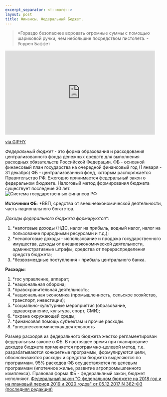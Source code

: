 ```yaml
---
excerpt_separator: <!--more-->
layout: post
title: Финансы. Федеральный Бюджет.
---
```

 
>*Гораздо безопаснее воровать огромные суммы с помощью шариковой ручки, чем небольшие посредством пистолета. - Уоррен Баффет
<iframe src="https://giphy.com/embed/14vTnFcC3Oom4M" width="480" height="270" frameBorder="0" class="giphy-embed" allowFullScreen></iframe><p><a href="https://giphy.com/gifs/youtube-videos-month-14vTnFcC3Oom4M">via GIPHY</a></p>
<!--more-->

*Федеральный бюджет* - это форма образования и расходования централизованного фонда денежных средств для выполнения расходных обязательств Российской Федерации. ФБ - основной финансовый план государства на очередной финансовый год (1 января - 31 декабря)
ФБ - централизованный фонд, которым распоряжается Правительство РФ. Ежегодно принимается федеральный закон о федеральном бюджете. Налоговый метод формирования бюджета существует последние 30 лет. 
![Система государственных финансов РФ](https://ulmsklv.github.io/images/goverment-finances.png "Система государственных финансов РФ")

**Источники ФБ**: *ВВП, средства от внешнеэкономической деятельности, часть национального богатства.

**Доходы федерального бюджета* формируются**: 
1) *налоговые доходы (НДС, налог на прибыль, водный налог, налог на пользование природными ресурсами и т.д.); 
2) *неналоговые доходы - использование и продажа государственного имущества, доходы от внешнеэкономической деятельности, административные штрафы, средства от перераспределения средств бюджета;
3) *безвозмездные поступления - прибыль центрального банка.

**Расходы**:
1) *гос управление, аппарат;
2) *национальная оборона;
3) *правохранительная деятельность;
4) *национальная экономика (промышленность, сельское хозяйство, транспорт, инвестиции);
5) *социально-культурные мероприятия (образование, здравохранение, культура, спорт, СМИ);
6) *охрана окружающей среды;
7) *финансовая помощь субъектам и прочие расходы.
8) *внешнеэкономическая деятельность

Размер расходов из федерального бюджета жестко регламентирован федеральным законе о ФБ. 
В настоящее время при планирование доходов бюджета применяется программно-целевой метод, т.е. разрабатываются конкретные программы, формулируются цели, обосновываются расходы и средства бюджета выделяются по программам. 95% расходов ФБ осуществляется по целевым программам (ипотечное жилье, развитие агропромышленного комплекса). Правовая форма ФБ - федеральлный закон, бюджет исполняют.
[Федеральный закон "О федеральном бюджете на 2018 год и на плановый период 2019 и 2020 годов" от 05.12.2017 N 362-ФЗ (последняя редакция)]( http://www.consultant.ru/document/cons_doc_LAW_284360/)
